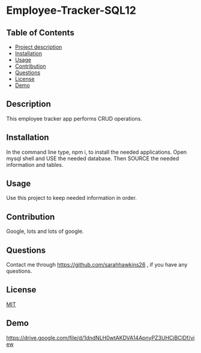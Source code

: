 # Employee-Tracker-SQL12

## Table of Contents
- [Project description](#description)
- [Installation](#installation)
- [Usage](#usage)
- [Contribution](#contribution)
- [Questions](#questions)
- [License](#license)
- [Demo](#demo)


## Description
This employee tracker app performs CRUD operations.

## Installation
In the command line type, npm i, to install the needed applications. Open mysql shell and USE the needed database. Then SOURCE the needed information and tables.

## Usage
Use this project to keep needed information in order.

## Contribution
Google, lots and lots of google.

## Questions
Contact me through https://github.com/sarahhawkins26 , if you have any questions.

## License
[MIT](https://choosealicense.com/licenses/mit/)

## Demo
https://drive.google.com/file/d/1dndNLH0wtAKDVA14ApnyPZ3UHCjBClDf/view
